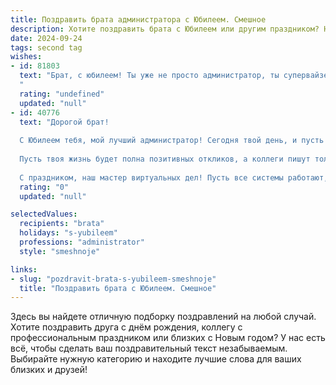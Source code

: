```yaml
---
title: Поздравить брата администратора с Юбилеем. Смешное
description: Хотите поздравить брата с Юбилеем или другим праздником? Наш ИИ создаст незабываемое поздравление, а вы обязательно выделитесь среди других.  
date: 2024-09-24
tags: second tag
wishes:
- id: 81803
  text: "Брат, с юбилеем! Ты уже не просто администратор, ты супервайзер, управляющий, да просто царь и бог этого офиса!  Надеюсь, ты не устал от подчиненных, которые вечно что-то просят,  и знаешь, как сделать так, чтобы они сами все решали?  Но главное, чтобы ты  не забывал, что ты крутой, успешный и  отлично справляешься со своей задачей!
  "
  rating: "undefined"
  updated: "null"
- id: 40776
  text: "Дорогой брат!
  
  С Юбилеем тебя, мой лучший администратор! Сегодня твой день, и пусть в этой системе жизни ошибок не будет, а самовольных перезагрузок - лишь минимальное количество! Желаю, чтобы все твои желания исполнялись с одной кнопки, а трудности обходили стороной, как непрошенные спам-сообщения.
  
  Пусть твоя жизнь будет полна позитивных откликов, а коллеги пишут только хорошие отзывы на всех возможных платформах! И помни, брат, что даже самый строгий администратор заслуживает немного шалостей – так что не забывай про веселье!
  
  С праздником, наш мастер виртуальных дел! Пусть все системы работают, а ты наслаждаешься своей \"виртуальной\" свободой! 🍰🎉"
  rating: "0"
  updated: "null"

selectedValues:
  recipients: "brata"
  holidays: "s-yubileem"
  professions: "administrator"
  style: "smeshnoje"

links:
- slug: "pozdravit-brata-s-yubileem-smeshnoje"
  title: "Поздравить брата с Юбилеем. Смешное"
---
```


Здесь вы найдете отличную подборку поздравлений на любой случай. 
Хотите поздравить друга с днём рождения, коллегу с профессиональным праздником или близких с Новым годом? У нас есть всё, чтобы сделать ваш поздравительный текст незабываемым. Выбирайте нужную категорию и находите лучшие слова для ваших близких и друзей!
